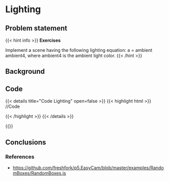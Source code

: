 # Lighting

## Problem statement
{{< hint info >}}
**Exercises**

Implement a scene having the following lighting equation: a = ambient ambient4, where ambient4 is the ambient light color. 
{{< /hint >}}

## Background

## Code 
{{< details title="Code Lighting" open=false >}}
{{< highlight html >}}
//Code

{{< /highlight >}}
{{< /details >}}

{{<p5-iframe sketch="/vc_page/sketches/shaders/lighting/sketch.js" lib1="https://cdn.jsdelivr.net/gh/VisualComputing/p5.treegl/p5.treegl.js" lib2="https://freshfork.github.io/p5.EasyCam/p5.easycam.js" width="450" height="450">}}

## Conclusions 

### References
* https://github.com/freshfork/p5.EasyCam/blob/master/examples/RandomBoxes/RandomBoxes.js